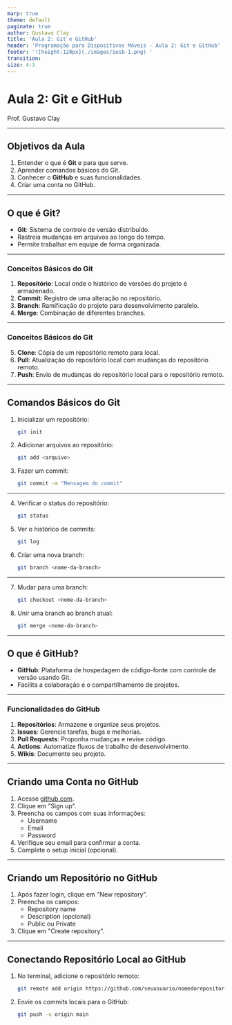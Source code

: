 ```yaml
---
marp: true
theme: default
paginate: true
author: Gustavo Clay
title: 'Aula 2: Git e GitHub'
header: 'Programação para Dispositivos Móveis - Aula 2: Git e GitHub'
footer: '![height:120px](./images/iesb-1.png) '
transition: 
size: 4:3
---
```


# Aula 2: Git e GitHub
Prof. Gustavo Clay

---

## Objetivos da Aula

1. Entender o que é **Git** e para que serve.
2. Aprender comandos básicos do Git.
3. Conhecer o **GitHub** e suas funcionalidades.
4. Criar uma conta no GitHub.

---

## O que é Git?

- **Git**: Sistema de controle de versão distribuído.
- Rastreia mudanças em arquivos ao longo do tempo.
- Permite trabalhar em equipe de forma organizada.

---

### Conceitos Básicos do Git

1. **Repositório**: Local onde o histórico de versões do projeto é armazenado.
2. **Commit**: Registro de uma alteração no repositório.
3. **Branch**: Ramificação do projeto para desenvolvimento paralelo.
4. **Merge**: Combinação de diferentes branches.

---

### Conceitos Básicos do Git

5. **Clone**: Cópia de um repositório remoto para local.
6. **Pull**: Atualização do repositório local com mudanças do repositório remoto.
7. **Push**: Envio de mudanças do repositório local para o repositório remoto.

---

## Comandos Básicos do Git

1. Inicializar um repositório:
   ```bash
   git init
   ```

2. Adicionar arquivos ao repositório:
   ```bash
   git add <arquivo>
   ```

3. Fazer um commit:
   ```bash
   git commit -m "Mensagem do commit"
   ```

---

4. Verificar o status do repositório:
   ```bash
   git status
   ```

5. Ver o histórico de commits:
   ```bash
   git log
   ```

6. Criar uma nova branch:
   ```bash
   git branch <nome-da-branch>
   ```
---

7. Mudar para uma branch:
   ```bash
   git checkout <nome-da-branch>
   ```

8. Unir uma branch ao branch atual:
   ```bash
   git merge <nome-da-branch>
   ```

---

## O que é GitHub?

- **GitHub**: Plataforma de hospedagem de código-fonte com controle de versão usando Git.
- Facilita a colaboração e o compartilhamento de projetos.

---

### Funcionalidades do GitHub

1. **Repositórios**: Armazene e organize seus projetos.
2. **Issues**: Gerencie tarefas, bugs e melhorias.
3. **Pull Requests**: Proponha mudanças e revise código.
4. **Actions**: Automatize fluxos de trabalho de desenvolvimento.
5. **Wikis**: Documente seu projeto.

---

## Criando uma Conta no GitHub

1. Acesse [github.com](https://github.com/).
2. Clique em "Sign up".
3. Preencha os campos com suas informações:
   - Username
   - Email
   - Password
4. Verifique seu email para confirmar a conta.
5. Complete o setup inicial (opcional).

---

## Criando um Repositório no GitHub

1. Após fazer login, clique em "New repository".
2. Preencha os campos:
   - Repository name
   - Description (opcional)
   - Public ou Private
3. Clique em "Create repository".

---

## Conectando Repositório Local ao GitHub

1. No terminal, adicione o repositório remoto:
   ```bash
   git remote add origin https://github.com/seuusuario/nomedorepositorio.git
   ```

2. Envie os commits locais para o GitHub:
   ```bash
   git push -u origin main
   ```
   